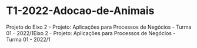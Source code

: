 # T1-2022-Adocao-de-Animais
Projeto do Eixo 2 - Projeto: Aplicações para Processos de Negócios - Turma 01 - 2022/1Eixo 2 - Projeto: Aplicações para Processos de Negócios - Turma 01 - 2022/1
